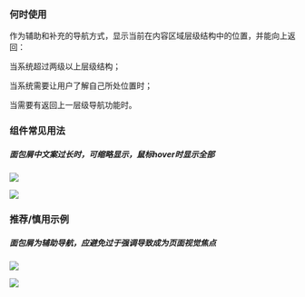 

### 何时使用

作为辅助和补充的导航方式，显示当前在内容区域层级结构中的位置，并能向上返回：

当系统超过两级以上层级结构；

当系统需要让用户了解自己所处位置时；

当需要有返回上一层级导航功能时。

### 组件常见用法

##### 面包屑中文案过长时，可缩略显示，鼠标hover时显示全部


![](https://oteam-tdesign-1258344706.cos.ap-guangzhou.myqcloud.com/site/design/%E9%9D%A2%E5%8C%85%E5%B1%91-1@2x.png)


![](https://oteam-tdesign-1258344706.cos.ap-guangzhou.myqcloud.com/site/design/%E9%9D%A2%E5%8C%85%E5%B1%91-2@2x.png)



### 推荐/慎用示例

##### 面包屑为辅助导航，应避免过于强调导致成为页面视觉焦点


![](https://oteam-tdesign-1258344706.cos.ap-guangzhou.myqcloud.com/site/design/%E9%9D%A2%E5%8C%85%E5%B1%91-3@2x.png)


![](https://oteam-tdesign-1258344706.cos.ap-guangzhou.myqcloud.com/site/design/%E9%9D%A2%E5%8C%85%E5%B1%91-4@2x.png)







